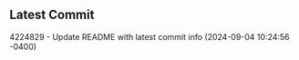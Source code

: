 
## Latest Commit
4224829 - Update README with latest commit info (2024-09-04 10:24:56 -0400) <Yunxi-Zhou>
